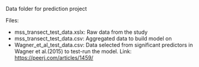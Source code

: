 Data folder for prediction project

Files:
 - mss_transect_test_data.xslx: Raw data from the study
 - mss_transect_test_data.csv: Aggregated data to build model on
 - Wagner_et_al_test_data.csv: Data selected from significant predictors in Wagner et al.(2015) to test-run the model. Link: https://peerj.com/articles/1459/
